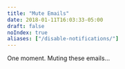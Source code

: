 ```yaml
---
title: "Mute Emails"
date: 2018-01-11T16:03:33-05:00
draft: false
noIndex: true
aliases: ["/disable-notifications/"]
---
```


<p id="opt-out-status">
	One moment. Muting these emails...
</p>